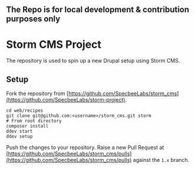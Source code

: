 ## **The Repo is for local development & contribution purposes only**

# Storm CMS Project

The repository is used to spin up a new Drupal setup using Storm CMS.

## Setup

Fork the repository from [https://github.com/SpecbeeLabs/storm_cms](https://github.com/SpecbeeLabs/storm-project).

```
cd web/recipes
git clone git@github.com:<username>/storm_cms.git storm
# From root directory
composer install
ddev start
ddev setup
```

Push the changes to your repository.
Raise a new Pull Request at [https://github.com/SpecbeeLabs/storm_cms/pulls](https://github.com/SpecbeeLabs/storm_cms/pulls) against the `1.x` branch.
